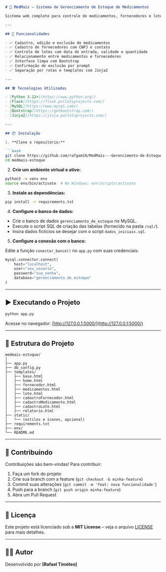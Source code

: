 
```markdown
# 💊 MedMais – Sistema de Gerenciamento de Estoque de Medicamentos

Sistema web completo para controle de medicamentos, fornecedores e lotes, desenvolvido com **Flask (Python)** e **MySQL**. Ideal para farmácias, clínicas ou hospitais que desejam organizar e acompanhar entradas, saídas e validade de produtos farmacêuticos.

---

## 🚀 Funcionalidades

- ✅ Cadastro, edição e exclusão de medicamentos
- ✅ Cadastro de fornecedores com CNPJ e contato
- ✅ Controle de lotes com data de entrada, validade e quantidade
- ✅ Relacionamento entre medicamentos e fornecedores
- ✅ Interface limpa com Bootstrap
- ✅ Confirmação de exclusão por prompt
- ✅ Separação por rotas e templates com Jinja2

---

## 🛠️ Tecnologias Utilizadas

- [Python 3.12+](https://www.python.org/)
- [Flask](https://flask.palletsprojects.com/)
- [MySQL](https://www.mysql.com/)
- [Bootstrap](https://getbootstrap.com/)
- [Jinja2](https://jinja.palletsprojects.com/)

---

## 📦 Instalação

1. **Clone o repositório:**

```bash
git clone https://github.com/rafgam10/MedMais---Gerencimento-de-Estoque-para-Remedio-
cd medmais-estoque
```

2. **Crie um ambiente virtual e ative:**

```bash
python3 -m venv env
source env/bin/activate  # No Windows: env\Scripts\activate
```

3. **Instale as dependências:**

```bash
pip install -r requirements.txt
```

4. **Configure o banco de dados:**

- Crie o banco de dados `gerenciamento_de_estoque` no MySQL.
- Execute o script SQL de criação das tabelas (fornecido na pasta `/sql/`).
- Insira dados fictícios se desejar com o script `dados_iniciais.sql`.

5. **Configure a conexão com o banco:**

Edite a função `conectar_banco()` no `app.py` com suas credenciais:

```python
mysql.connector.connect(
    host="localhost",
    user="seu_usuario",
    password="sua_senha",
    database="gerenciamento_de_estoque"
)
```

---

## ▶️ Executando o Projeto

```bash
python app.py
```

Acesse no navegador: [http://127.0.0.1:5000/](http://127.0.0.1:5000/)

---

## 📁 Estrutura do Projeto

```
medmais-estoque/
│
├── app.py
├── db_config.py
├── templates/
│   ├── base.html
│   ├── home.html
│   ├── fornecedor.html
│   ├── medicamentos.html
│   ├── lote.html
│   ├── cadastroFornecedor.html
│   ├── cadastroMedicamento.html
│   ├── cadastroLote.html
│   ├── relatorio.html
├── static/
│   └── (estilos e ícones, opcional)
├── requirements.txt
├── env/
└── README.md
```

---

## 🤝 Contribuindo

Contribuições são bem-vindas! Para contribuir:

1. Faça um fork do projeto
2. Crie sua branch com a feature (`git checkout -b minha-feature`)
3. Commit suas alterações (`git commit -m 'feat: nova funcionalidade'`)
4. Push para a branch (`git push origin minha-feature`)
5. Abra um Pull Request

---

## 📄 Licença

Este projeto está licenciado sob a **MIT License** – veja o arquivo [LICENSE](LICENSE) para mais detalhes.

---

## 👨‍💻 Autor

Desenvolvido por **[Rafael Timóteo]**  
```

